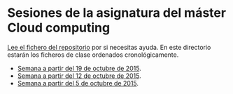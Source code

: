 # Sesiones de la asignatura del máster Cloud computing

[Lee el fichero del repositorio](../README.md) por si necesitas ayuda. En este directorio estarán los ficheros de clase ordenados cronológicamente.

* [Semana a partir del 19 de octubre de 2015](3-semana.md).
* [Semana a partir del 12 de octubre de 2015](2-semana.md).
* [Semana a partir del 5 de octubre de 2015](primera.md).
